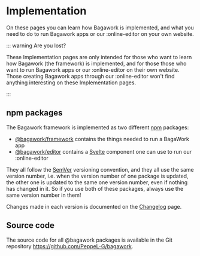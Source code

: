 # Implementation
On these pages you can learn how Bagawork is implemented, and what you need to do to run Bagawork apps or our :online-editor on your own website.

::: warning Are you lost?

These Implementation pages are only intended for those who want to learn how Bagawork (the framework) is implemented, and for those those who want to run Bagawork apps or our :online-editor on their own website. Those creating Bagawork apps through our :online-editor won't find anything interesting on these Implementation pages.

:::


## npm packages
The Bagawork framework is implemented as two different [npm](https://www.npmjs.com/) packages:

* [@bagawork/framework](/implementation/framework) contains the things needed to run a BagaWork app
* [@bagawork/editor](/implementation/editor) contains a [Svelte](https://svelte.dev) component one can use to run our :online-editor

They all follow the [SemVer](https://semver.org/) versioning convention, and they all use the same version number, i.e. when the version number of one package is updated, the other one is updated to the same one version number, even if nothing has changed in it. So if you use both of these packages, always use the same version number in them!

Changes made in each version is documented on the [Changelog](../changelog/) page.



## Source code
The source code for all @bagawork packages is available in the Git repository <a href="https://github.com/PeppeL-G/bagawork" target="_blank">https://github.com/PeppeL-G/bagawork</a>.